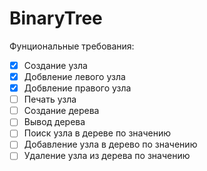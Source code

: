 BinaryTree
==========

Фунциональные требования:

- [x] Создание узла
- [x] Добвление левого узла
- [x] Добвление правого узла
- [ ] Печать узла
- [ ] Создание дерева
- [ ] Вывод дерева
- [ ] Поиск узла  в дереве по значению
- [ ] Добавление узла в дерево по значению
- [ ] Удаление узла из дерева по значению
